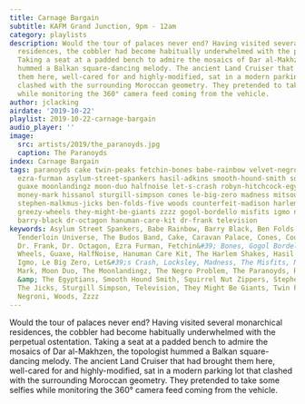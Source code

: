```yaml
---
title: Carnage Bargain
subtitle: KAFM Grand Junction, 9pm - 12am
category: playlists
description: Would the tour of palaces never end? Having visited several monarchical
  residences, the cobbler had become habitually underwhelmed with the perpetual ostentation.
  Taking a seat at a padded bench to admire the mosaics of Dar al-Makhzen, the topologist
  hummed a Balkan square-dancing melody. The ancient Land Cruiser that had brought
  them here, well-cared for and highly-modified, sat in a modern parking lot that
  clashed with the surrounding Moroccan geometry. They pretended to take some selfies
  while monitoring the 360° camera feed coming from the vehicle.
author: jclacking
airdate: '2019-10-22'
playlist: 2019-10-22-carnage-bargain
audio_player: ''
image:
  src: artists/2019/the_paranoyds.jpg
  caption: The Paranoyds
index: Carnage Bargain
tags: paranoyds cake twin-peaks fetchin-bones babe-rainbow velvet-negroni locksley
  ezra-furman asylum-street-spankers hasil-adkins smooth-hound-smith squirrel-nut-zippers
  guaxe moonlandingz moon-duo halfnoise let-s-crash robyn-hitchcock-egyptians caravan-palace
  money-mark hissanol sturgill-simpson cones le-big-zero madness mitsoura bobby-tenderloin-universe
  stephen-malkmus-jicks ben-folds-five woods counterfeit-madison harlem-shakes budos-band
  greezy-wheels they-might-be-giants zzzz gogol-bordello misfits igmo negro-problem
  barry-black dr-octagon hanuman-care-kit dr-frank television
keywords: Asylum Street Spankers, Babe Rainbow, Barry Black, Ben Folds Five, The Bobby
  Tenderloin Universe, The Budos Band, Cake, Caravan Palace, Cones, Counterfeit Madison,
  Dr. Frank, Dr. Octagon, Ezra Furman, Fetchin&#39; Bones, Gogol Bordello, Greezy
  Wheels, Guaxe, HalfNoise, Hanuman Care Kit, The Harlem Shakes, Hasil Adkins, Hissanol,
  Igmo, Le Big Zero, Let&#39;s Crash, Locksley, Madness, The Misfits, Mitsoura, Money
  Mark, Moon Duo, The Moonlandingz, The Negro Problem, The Paranoyds, Robyn Hitchcock
  &amp; The Egyptians, Smooth Hound Smith, Squirrel Nut Zippers, Stephen Malkmus &amp;
  The Jicks, Sturgill Simpson, Television, They Might Be Giants, Twin Peaks, Velvet
  Negroni, Woods, Zzzz
---
```

Would the tour of palaces never end? Having visited several monarchical residences, the cobbler had become habitually underwhelmed with the perpetual ostentation. Taking a seat at a padded bench to admire the mosaics of Dar al-Makhzen, the topologist hummed a Balkan square-dancing melody. The ancient Land Cruiser that had brought them here, well-cared for and highly-modified, sat in a modern parking lot that clashed with the surrounding Moroccan geometry. They pretended to take some selfies while monitoring the 360° camera feed coming from the vehicle.
